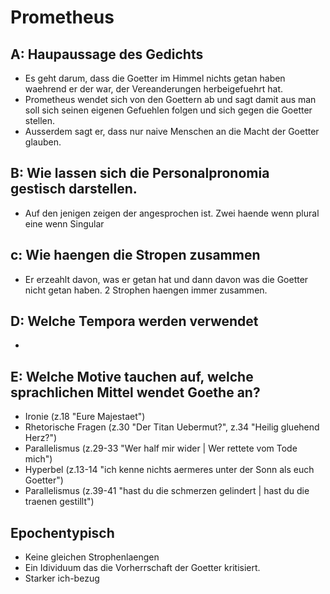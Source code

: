 # Prometheus

## A: Haupaussage des Gedichts
- Es geht darum, dass die Goetter im Himmel nichts getan haben waehrend er der war, der Vereanderungen herbeigefuehrt hat.
- Prometheus wendet sich von den Goettern ab und sagt damit aus man soll sich seinen eigenen Gefuehlen folgen und sich gegen die Goetter stellen.
- Ausserdem sagt er, dass nur naive Menschen an die Macht der Goetter glauben.
## B: Wie lassen sich die Personalpronomia gestisch darstellen.
- Auf den jenigen zeigen der angesprochen ist. Zwei haende wenn plural eine wenn Singular
## c: Wie haengen die Stropen zusammen
- Er erzeahlt davon, was er getan hat und dann davon was die Goetter nicht getan haben. 2 Strophen haengen immer zusammen.
## D: Welche Tempora werden verwendet
- 
## E: Welche Motive tauchen auf, welche sprachlichen Mittel wendet Goethe an?
- Ironie (z.18 "Eure Majestaet")
- Rhetorische Fragen (z.30 "Der Titan Uebermut?", z.34 "Heilig gluehend Herz?")
- Parallelismus (z.29-33 "Wer half mir wider | Wer rettete vom Tode mich")
- Hyperbel (z.13-14 "ich kenne nichts aermeres unter der Sonn als euch Goetter")
- Parallelismus (z.39-41 "hast du die schmerzen gelindert | hast du die traenen gestillt")


## Epochentypisch
- Keine gleichen Strophenlaengen
- Ein Idividuum das die Vorherrschaft der Goetter kritisiert.
- Starker ich-bezug
